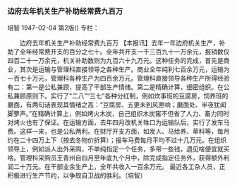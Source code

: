 ### 边府去年机关生产补助经常费九百万
培智
1947-02-04
第2版()
专栏：

　　边府去年机关生产补助经常费九百万
    【本报讯】去年一年边府机关生产，补助了全年经常费开支的百分之七十。全年共开支一千三百九十一万余元，报销数仅四百二十一万余元，机关补助数则为九百六十九万元。这种任务的完成，首先是商业，其次是运输与管理科直接领导之各种生产。商业全年纯利七百余万元，运输为一百七十万元，管理科各种生产为四百余万元。管理科直接领导各种生产所得经验有二：第一是公私兼顾，提高了干部生产情绪。第二是精确计算，细密组织。在公私兼顾原则下。实行了“二八”“三七”各种分红制，例如炊事班的豆腐房，饲养班的磨面，有两句话表现其情绪之高：“豆腐房、五更未到风匣响；磨面处、半夜犹闻脚箩声。”在精确计算上，例如烤火木炭，自己组织木炭窖不但省了人力、畜力同时对烤火也有了保证。在运输方面，去年四月改机关牲口为运输队后，实行了发车马费。这样一来，也是公私两利。在财厅开支方面，如发人、马给养、草料等，每月约在二十四万上下（按去冬物价折算）；报车马费每月平均不过十几万元。在组织领导上，例如派人出外采购，不单纯指定一个任务，多带一些钱，遇见啥便宜就买啥。管理科采购员王青州自四月至年底九个月中，除完成指定任务外，获得额外利润二十万元。在干部业余生产上，全年共收入一百余万元。
    最近各工杂人员，正积极进行生产节约，以争取自卫战的胜利。（培智）
